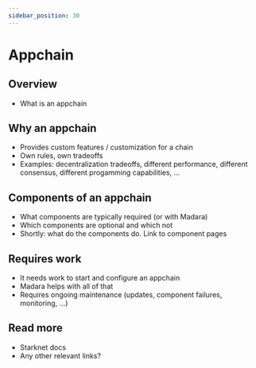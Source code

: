 ```yaml
---
sidebar_position: 30
---
```


# Appchain

## Overview

- What is an appchain

## Why an appchain

- Provides custom features / customization for a chain
- Own rules, own tradeoffs
- Examples: decentralization tradeoffs, different performance, different consensus, different progamming capabilities, ...

## Components of an appchain

- What components are typically required (or with Madara)
- Which components are optional and which not
- Shortly: what do the components do. Link to component pages

## Requires work

- It needs work to start and configure an appchain
- Madara helps with all of that
- Requires ongoing maintenance (updates, component failures, monitoring, ...)

## Read more

- Starknet docs
- Any other relevant links?